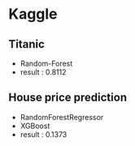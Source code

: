 # Kaggle

## Titanic
- Random-Forest
- result : 0.8112

## House price prediction
- RandomForestRegressor
- XGBoost
- result : 0.1373
